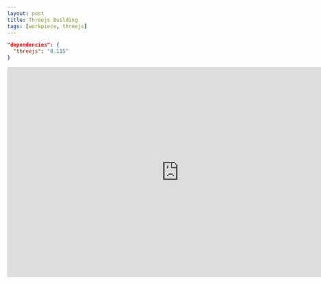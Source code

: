 ```yaml
---
layout: post
title: Threejs Building
tags: [workpiece, threejs]
---
```

```json
"dependencies": {
  "threejs": "0.115"
}
```
<iframe src="https://luyang1026.github.io/threejs-building/web3d/t0.html" width="800" height="490" frameborder="0" scrolling="no"></iframe>

